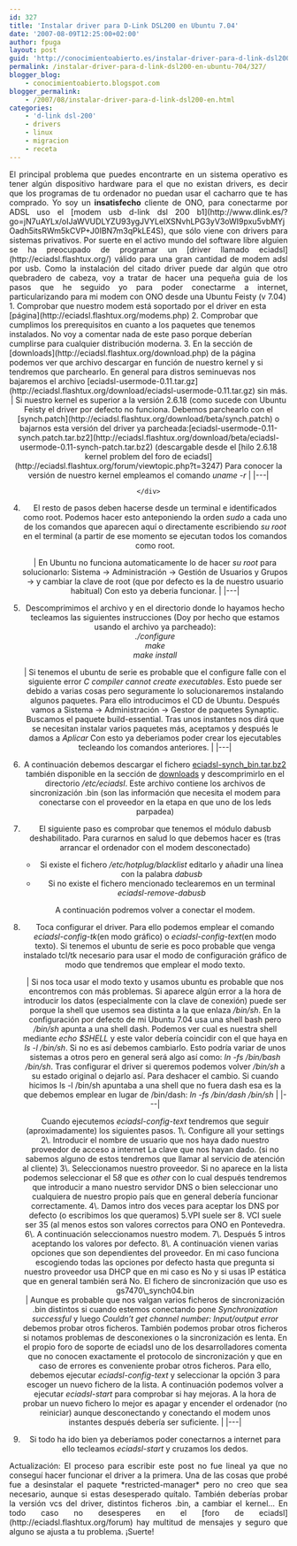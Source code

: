 ```yaml
---
id: 327
title: 'Instalar driver para D-Link DSL200 en Ubuntu 7.04'
date: '2007-08-09T12:25:00+02:00'
author: fpuga
layout: post
guid: 'http://conocimientoabierto.es/instalar-driver-para-d-link-dsl200-en-ubuntu-704/18/'
permalink: /instalar-driver-para-d-link-dsl200-en-ubuntu-704/327/
blogger_blog:
    - conocimientoabierto.blogspot.com
blogger_permalink:
    - /2007/08/instalar-driver-para-d-link-dsl200-en.html
categories:
    - 'd-link dsl-200'
    - drivers
    - linux
    - migracion
    - receta
---
```


<div style="text-align: justify">El principal problema que puedes encontrarte en un sistema operativo es tener algún dispositivo hardware para el que no existan drivers, es decir que los programas de tu ordenador no puedan usar el cacharro que te has comprado. Yo soy un <span style="font-weight: bold">insatisfecho</span> cliente de ONO, para conectarme por ADSL uso el [modem usb d-link dsl 200 b1](http://www.dlink.es/?go=jN7uAYLx/oIJaWVUDLYZU93ygJVYLelXSNvhLPG3yV3oWI9pxu5vbMYjOadh5itsRWm5kCVP+J0IBN7m3qPkLE4S), que sólo viene con drivers para sistemas privativos. Por suerte en el activo mundo del software libre alguien se ha preocupado de programar un [driver llamado eciadsl](http://eciadsl.flashtux.org/) válido para una gran cantidad de modem adsl por usb. Como la instalación del citado driver puede dar algún que otro quebradero de cabeza, voy a tratar de hacer una pequeña guia de los pasos que he seguido yo para poder conectarme a internet, particularizando para mi modem con ONO desde una Ubuntu Feisty (v 7.04)

</div>1. Comprobar que nuestro modem está soportado por el driver en esta [página](http://eciadsl.flashtux.org/modems.php)
2. Comprobar que cumplimos los prerequisitos en cuanto a los paquetes que tenemos instalados. No voy a comentar nada de este paso porque deberían cumplirse para cualquier distribución moderna.
3. En la sección de [downloads](http://eciadsl.flashtux.org/download.php) de la página podemos ver que archivo descargar en función de nuestro kernel y si tendremos que parchearlo. En general para distros seminuevas nos bajaremos el archivo [eciadsl-usermode-0.11.tar.gz](http://eciadsl.flashtux.org/download/eciadsl-usermode-0.11.tar.gz) sin más. <div style="text-align: center">| Si nuestro kernel es superior a la versión 2.6.18 (como sucede con Ubuntu Feisty el driver por defecto no funciona. Debemos parchearlo con el [synch.patch](http://eciadsl.flashtux.org/download/beta/synch.patch) o bajarnos esta versión del driver ya parcheada:[eciadsl-usermode-0.11-synch.patch.tar.bz2](http://eciadsl.flashtux.org/download/beta/eciadsl-usermode-0.11-synch-patch.tar.bz2) (descargable desde el [hilo 2.6.18 kernel problem del foro de eciadsl](http://eciadsl.flashtux.org/forum/viewtopic.php?t=3247)   Para conocer la versión de nuestro kernel empleamos el comando <span style="font-style: italic">uname -r</span> |
    |---|
    
    </div>
4. El resto de pasos deben hacerse desde un terminal e identificados como root. Podemos hacer esto anteponiendo la orden <span style="font-style: italic">sudo</span> a cada uno de los comandos que aparecen aquí o directamente escribiendo <span style="font-style: italic">su root</span> en el terminal (a partir de ese momento se ejecutan todos los comandos como root. <div style="text-align: center">| En Ubuntu no funciona automaticamente lo de hacer <span style="font-style: italic">su root</span> para solucionarlo: Sistema -&gt; Administración -&gt; Gestión de Usuarios y Grupos -&gt; y cambiar la clave de root (que por defecto es la de nuestro usuario habitual)   Con esto ya deberia funcionar. |
    |---|
    
    </div>
5. Descomprimimos el archivo y en el directorio donde lo hayamos hecho tecleamos las siguientes instrucciones (Doy por hecho que estamos usando el archivo ya parcheado):  
    <span style="font-style: italic">./configure  
    make  
    make install</span><div style="text-align: center">| Si tenemos el ubuntu de serie es probable que el configure falle con el siguiente error <span style="font-style: italic">C compiler cannot create executables</span>. Esto puede ser debido a varias cosas pero seguramente lo solucionaremos instalando algunos paquetes. Para ello introducimos el CD de Ubuntu. Después vamos a Sistema -&gt; Administración -&gt; Gestor de paquetes Synaptic.   Buscamos el paquete build-essential. Tras unos instantes nos dirá que se necesitan instalar varios paquetes más, aceptamos y después le damos a <span style="font-style: italic">Aplicar</span>   Con esto ya deberiamos poder crear los ejecutables tecleando los comandos anteriores. |
    |---|
    
    </div>
6. A continuación debemos descargar el fichero [eciadsl-synch\_bin.tar.bz2](http://eciadsl.flashtux.org/download/eciadsl-synch_bin.tar.bz2) también disponible en la sección de [downloads](http://eciadsl.flashtux.org/download) y descomprimirlo en el directorio <span style="font-style: italic">/etc/eciadsl</span>. Este archivo contiene los archivos de sincronización .bin (son las información que necesita el modem para conectarse con el proveedor en la etapa en que uno de los leds parpadea)
7. El siguiente paso es comprobar que tenemos el módulo dabusb deshabilitado. Para curarnos en salud lo que debemos hacer es (tras arrancar el ordenador con el modem desconectado) 
    - Si existe el fichero <span style="font-style: italic">/etc/hotplug/blacklist</span> editarlo y añadir una línea con la palabra <span style="font-style: italic">dabusb</span>
    - Si no existe el fichero mencionado teclearemos en un terminal <span style="font-style: italic">eciadsl-remove-dabusb</span>
    
     A continuación podremos volver a conectar el modem.
8. Toca configurar el driver. Para ello podemos emplear el comando <span style="font-style: italic">eciadsl-config-tk</span>(en modo gráfico) o <span style="font-style: italic">eciadsl-config-text</span>(en modo texto). Si tenemos el ubuntu de serie es poco probable que venga instalado tcl/tk necesario para usar el modo de configuración gráfico de modo que tendremos que emplear el modo texto. <div style="text-align: center">| Si nos toca usar el modo texto y usamos ubuntu es probable que nos encontremos con más problemas. Si aparece algún error a la hora de introducir los datos (especialmente con la clave de conexión) puede ser porque la shell que usemos sea distinta a la que enlaza <span style="font-style: italic">/bin/sh</span>. En la configuración por defecto de mi Ubuntu 7.04 usa una shell bash pero <span style="font-style: italic">/bin/sh</span> apunta a una shell dash. Podemos ver cual es nuestra shell mediante <span style="font-style: italic">echo $SHELL</span> y este valor debería coincidir con el que haya en <span style="font-style: italic">ls -l /bin/sh</span>. Si no es así debemos cambiarlo. Esto podría variar de unos sistemas a otros pero en general será algo así como: <span style="font-style: italic">ln -fs /bin/bash /bin/sh</span>.  Tras configurar el driver si queremos podemos volver <span style="font-style: italic">/bin/sh</span> a su estado original o dejarlo así. Para deshacer el cambio. Si cuando hicimos ls -l /bin/sh apuntaba a una shell que no fuera dash esa es la que debemos emplear en lugar de /bin/dash: <span style="font-style: italic">ln -fs /bin/dash /bin/sh</span> |
    |---|
    
    </div>Cuando ejecutemos <span style="font-style: italic">eciadsl-config-text</span> tendremos que seguir (aproximadamente) los siguientes pasos.  
    1\. Configure all your settings  
    2\. Introducir el nombre de usuario que nos haya dado nuestro proveedor de acceso a internet  
    La clave que nos hayan dado. (si no sabemos alguno de estos tendremos que llamar al servicio de atención al cliente)  
    3\. Seleccionamos nuestro proveedor. Si no aparece en la lista podemos seleccionar el 5<span style="font-style: italic">8</span> que es <span style="font-style: italic">other</span> con lo cual después tendremos que introducir a mano nuestro servidor DNS o bien seleccionar uno cualquiera de nuestro propio país que en general debería funcionar correctamente.  
    4\. Damos intro dos veces para aceptar los DNS por defecto (o escribimos los que queramos)  
    5.VPI suele ser 8. VCI suele ser 35 (al menos estos son valores correctos para ONO en Pontevedra.  
    6\. A continuación seleccionamos nuestro modem.  
    7\. Después 5 intros aceptando los valores por defecto.  
    8\. A continuación vienen varias opciones que son dependientes del proveedor. En mi caso funciona escogiendo todas las opciones por defecto hasta que pregunta si nuestro proveedor usa DHCP que en mi caso es No y si usas IP estática que en general también será No. El fichero de sincronización que uso es gs7470\_synch04.bin
    
    <div style="text-align: center">| Aunque es probable que nos valgan varios ficheros de sincronización .bin distintos si cuando estemos conectando pone <span style="font-style: italic">Synchronization successful</span> y luego <span style="font-style: italic">Couldn’t get channel number: Input/output error</span> debemos probar otros ficheros. También podemos probar otros ficheros si notamos problemas de desconexiones o la sincronización es lenta. En el propio foro de soporte de eciadsl uno de los desarrolladores comenta que no conocen exactamente el protocolo de sincronización y que en caso de errores es conveniente probar otros ficheros. Para ello, debemos ejecutar <span style="font-style: italic">eciadsl-config-text</span> y seleccionar la opción 3 para escoger un nuevo fichero de la lista. A continuación podemos volver a ejecutar <span style="font-style: italic">eciadsl-start</span> para comprobar si hay mejoras.   A la hora de probar un nuevo fichero lo mejor es apagar y encender el ordenador (no reiniciar) aunque desconectando y conectando el modem unos instantes después debería ser suficiente. |
    |---|
    
    </div>
9. Si todo ha ido bien ya deberíamos poder conectarnos a internet para ello tecleamos <span style="font-style: italic">eciadsl-start</span> y cruzamos los dedos.

<div style="text-align: justify">Actualización: El proceso para escribir este post no fue lineal ya que no conseguí hacer funcionar el driver a la primera. Una de las cosas que probé fue a desinstalar el paquete *restricted-manager* pero no creo que sea necesario, aunque si estas desesperado quítalo. También deberías probar la versión vcs del driver, distintos ficheros .bin, a cambiar el kernel… En todo caso no desesperes en el [foro de eciadsl](http://eciadsl.flashtux.org/forum) hay multitud de mensajes y seguro que alguno se ajusta a tu problema. ¡Suerte!</div>